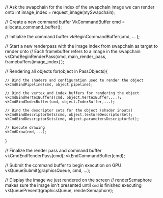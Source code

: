 // Ask the swapchain for the index of the swapchain image we can render onto
int image_index = request_image(mySwapchain);

// Create a new command buffer
VkCommandBuffer cmd = allocate_command_buffer();

// Initialize the command buffer
vkBeginCommandBuffer(cmd, ... );

// Start a new renderpass with the image index from swapchain as target to render onto
// Each framebuffer refers to a image in the swapchain
vkCmdBeginRenderPass(cmd, main_render_pass, framebuffers[image_index] );

// Rendering all objects
for(object in PassObjects){

    // Bind the shaders and configuration used to render the object
    vkCmdBindPipeline(cmd, object.pipeline);
    
    // Bind the vertex and index buffers for rendering the object
    vkCmdBindVertexBuffers(cmd, object.VertexBuffer,...);
    vkCmdBindIndexBuffer(cmd, object.IndexBuffer,...);

    // Bind the descriptor sets for the object (shader inputs)
    vkCmdBindDescriptorSets(cmd, object.textureDescriptorSet);
    vkCmdBindDescriptorSets(cmd, object.parametersDescriptorSet);

    // Execute drawing
    vkCmdDraw(cmd,...);
}

// Finalize the render pass and command buffer
vkCmdEndRenderPass(cmd);
vkEndCommandBuffer(cmd);


// Submit the command buffer to begin execution on GPU
vkQueueSubmit(graphicsQueue, cmd, ...);

// Display the image we just rendered on the screen
// renderSemaphore makes sure the image isn't presented until `cmd` is finished executing
vkQueuePresent(graphicsQueue, renderSemaphore);